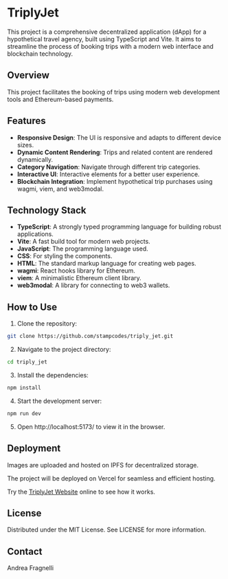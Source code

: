 # TriplyJet

This project is a comprehensive decentralized application (dApp) for a hypothetical travel agency, built using TypeScript and Vite. It aims to streamline the process of booking trips with a modern web interface and blockchain technology.

## Overview

This project facilitates the booking of trips using modern web development tools and Ethereum-based payments.

## Features

- **Responsive Design**: The UI is responsive and adapts to different device sizes.
- **Dynamic Content Rendering**: Trips and related content are rendered dynamically.
- **Category Navigation**: Navigate through different trip categories.
- **Interactive UI**: Interactive elements for a better user experience.
- **Blockchain Integration**: Implement hypothetical trip purchases using wagmi, viem, and web3modal.

## Technology Stack

- **TypeScript**: A strongly typed programming language for building robust applications.
- **Vite**: A fast build tool for modern web projects.
- **JavaScript**: The programming language used.
- **CSS**: For styling the components.
- **HTML**: The standard markup language for creating web pages.
- **wagmi**: React hooks library for Ethereum.
- **viem**: A minimalistic Ethereum client library.
- **web3modal**: A library for connecting to web3 wallets.

## How to Use

1. Clone the repository:

```sh
git clone https://github.com/stampcodes/triply_jet.git
```

2. Navigate to the project directory:

```sh
cd triply_jet
```

3. Install the dependencies:

```sh
npm install
```

4. Start the development server:

```sh
npm run dev
```

5. Open http://localhost:5173/ to view it in the browser.

## Deployment

Images are uploaded and hosted on IPFS for decentralized storage.

The project will be deployed on Vercel for seamless and efficient hosting.

Try the [TriplyJet Website](https://triply-jet.vercel.app/) online to see how it works.

## License

Distributed under the MIT License. See LICENSE for more information.

## Contact

Andrea Fragnelli
